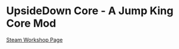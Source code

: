 # UpsideDown Core - A Jump King Core Mod

[Steam Workshop Page](https://steamcommunity.com/sharedfiles/filedetails/?id=3410235901)
